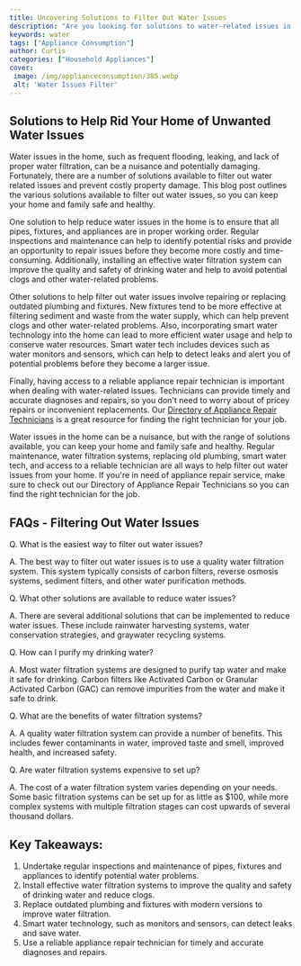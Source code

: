 ```yaml
---
title: Uncovering Solutions to Filter Out Water Issues
description: "Are you looking for solutions to water-related issues in your area This blog post shares practical ways to filter and resolve water issues From identifying the source of the problem to taking adequate action learn more to make the most out of the available resources"
keywords: water
tags: ["Appliance Consumption"]
author: Curtis
categories: ["Household Appliances"]
cover: 
 image: /img/applianceconsumption/385.webp
 alt: 'Water Issues Filter'
---
```

## Solutions to Help Rid Your Home of Unwanted Water Issues

Water issues in the home, such as frequent flooding, leaking, and lack of proper water filtration, can be a nuisance and potentially damaging. Fortunately, there are a number of solutions available to filter out water related issues and prevent costly property damage. This blog post outlines the various solutions available to filter out water issues, so you can keep your home and family safe and healthy.

One solution to help reduce water issues in the home is to ensure that all pipes, fixtures, and appliances are in proper working order. Regular inspections and maintenance can help to identify potential risks and provide an opportunity to repair issues before they become more costly and time-consuming. Additionally, installing an effective water filtration system can improve the quality and safety of drinking water and help to avoid potential clogs and other water-related problems.

Other solutions to help filter out water issues involve repairing or replacing outdated plumbing and fixtures. New fixtures tend to be more effective at filtering sediment and waste from the water supply, which can help prevent clogs and other water-related problems. Also, incorporating smart water technology into the home can lead to more efficient water usage and help to conserve water resources. Smart water tech includes devices such as water monitors and sensors, which can help to detect leaks and alert you of potential problems before they become a larger issue.

Finally, having access to a reliable appliance repair technician is important when dealing with water-related issues. Technicians can provide timely and accurate diagnoses and repairs, so you don't need to worry about of pricey repairs or inconvenient replacements. Our [Directory of Appliance Repair Technicians](./pages/appliance-repair-technicians) is a great resource for finding the right technician for your job.

Water issues in the home can be a nuisance, but with the range of solutions available, you can keep your home and family safe and healthy. Regular maintenance, water filtration systems, replacing old plumbing, smart water tech, and access to a reliable technician are all ways to help filter out water issues from your home. If you're in need of appliance repair service, make sure to check out our Directory of Appliance Repair Technicians so you can find the right technician for the job.

## FAQs - Filtering Out Water Issues 

Q. What is the easiest way to filter out water issues?

A. The best way to filter out water issues is to use a quality water filtration system. This system typically consists of carbon filters, reverse osmosis systems, sediment filters, and other water purification methods.

Q. What other solutions are available to reduce water issues?

A. There are several additional solutions that can be implemented to reduce water issues. These include rainwater harvesting systems, water conservation strategies, and graywater recycling systems.

Q. How can I purify my drinking water?

A. Most water filtration systems are designed to purify tap water and make it safe for drinking. Carbon filters like Activated Carbon or Granular Activated Carbon (GAC) can remove impurities from the water and make it safe to drink. 

Q. What are the benefits of water filtration systems?

A. A quality water filtration system can provide a number of benefits. This includes fewer contaminants in water, improved taste and smell, improved health, and increased safety.

Q. Are water filtration systems expensive to set up?

A. The cost of a water filtration system varies depending on your needs. Some basic filtration systems can be set up for as little as $100, while more complex systems with multiple filtration stages can cost upwards of several thousand dollars.

## Key Takeaways:
1. Undertake regular inspections and maintenance of pipes, fixtures and appliances to identify potential water problems.
2. Install effective water filtration systems to improve the quality and safety of drinking water and reduce clogs.
3. Replace outdated plumbing and fixtures with modern versions to improve water filtration. 
4. Smart water technology, such as monitors and sensors, can detect leaks and save water.
5. Use a reliable appliance repair technician for timely and accurate diagnoses and repairs.
